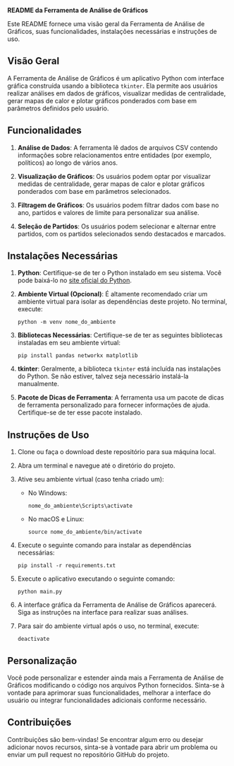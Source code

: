 **README da Ferramenta de Análise de Gráficos**

Este README fornece uma visão geral da Ferramenta de Análise de Gráficos, suas funcionalidades, instalações necessárias e instruções de uso.

## Visão Geral

A Ferramenta de Análise de Gráficos é um aplicativo Python com interface gráfica construída usando a biblioteca `tkinter`. Ela permite aos usuários realizar análises em dados de gráficos, visualizar medidas de centralidade, gerar mapas de calor e plotar gráficos ponderados com base em parâmetros definidos pelo usuário.

## Funcionalidades

1. **Análise de Dados**: A ferramenta lê dados de arquivos CSV contendo informações sobre relacionamentos entre entidades (por exemplo, políticos) ao longo de vários anos.

2. **Visualização de Gráficos**: Os usuários podem optar por visualizar medidas de centralidade, gerar mapas de calor e plotar gráficos ponderados com base em parâmetros selecionados.

3. **Filtragem de Gráficos**: Os usuários podem filtrar dados com base no ano, partidos e valores de limite para personalizar sua análise.

4. **Seleção de Partidos**: Os usuários podem selecionar e alternar entre partidos, com os partidos selecionados sendo destacados e marcados.

## Instalações Necessárias

1. **Python**: Certifique-se de ter o Python instalado em seu sistema. Você pode baixá-lo no [site oficial do Python](https://www.python.org/downloads/).

2. **Ambiente Virtual (Opcional)**: É altamente recomendado criar um ambiente virtual para isolar as dependências deste projeto. No terminal, execute:
   ```
   python -m venv nome_do_ambiente
   ```

3. **Bibliotecas Necessárias**: Certifique-se de ter as seguintes bibliotecas instaladas em seu ambiente virtual:
   ```
   pip install pandas networkx matplotlib
   ```

4. **tkinter**: Geralmente, a biblioteca `tkinter` está incluída nas instalações do Python. Se não estiver, talvez seja necessário instalá-la manualmente.

5. **Pacote de Dicas de Ferramenta**: A ferramenta usa um pacote de dicas de ferramenta personalizado para fornecer informações de ajuda. Certifique-se de ter esse pacote instalado.

## Instruções de Uso

1. Clone ou faça o download deste repositório para sua máquina local.

2. Abra um terminal e navegue até o diretório do projeto.

3. Ative seu ambiente virtual (caso tenha criado um):
   - No Windows:
     ```
     nome_do_ambiente\Scripts\activate
     ```
   - No macOS e Linux:
     ```
     source nome_do_ambiente/bin/activate
     ```

4. Execute o seguinte comando para instalar as dependências necessárias:
   ```
   pip install -r requirements.txt
   ```

5. Execute o aplicativo executando o seguinte comando:
   ```
   python main.py
   ```

6. A interface gráfica da Ferramenta de Análise de Gráficos aparecerá. Siga as instruções na interface para realizar suas análises.

7. Para sair do ambiente virtual após o uso, no terminal, execute:
   ```
   deactivate
   ```

## Personalização

Você pode personalizar e estender ainda mais a Ferramenta de Análise de Gráficos modificando o código nos arquivos Python fornecidos. Sinta-se à vontade para aprimorar suas funcionalidades, melhorar a interface do usuário ou integrar funcionalidades adicionais conforme necessário.

## Contribuições

Contribuições são bem-vindas! Se encontrar algum erro ou desejar adicionar novos recursos, sinta-se à vontade para abrir um problema ou enviar um pull request no repositório GitHub do projeto.

